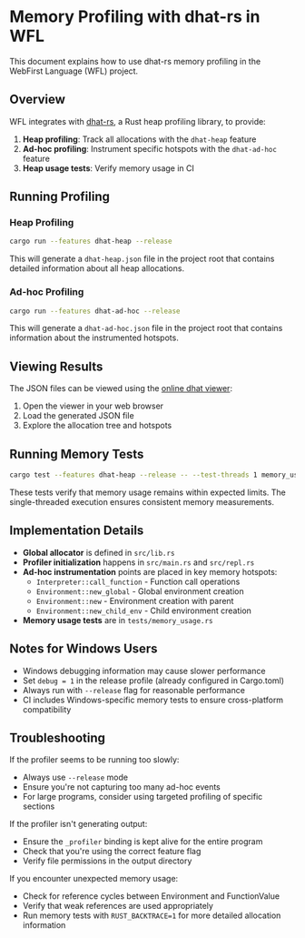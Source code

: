 # Memory Profiling with dhat-rs in WFL

This document explains how to use dhat-rs memory profiling in the WebFirst Language (WFL) project.

## Overview

WFL integrates with [dhat-rs](https://docs.rs/dhat/), a Rust heap profiling library, to provide:

1. **Heap profiling**: Track all allocations with the `dhat-heap` feature
2. **Ad-hoc profiling**: Instrument specific hotspots with the `dhat-ad-hoc` feature
3. **Heap usage tests**: Verify memory usage in CI

## Running Profiling

### Heap Profiling

```bash
cargo run --features dhat-heap --release
```

This will generate a `dhat-heap.json` file in the project root that contains detailed information about all heap allocations.

### Ad-hoc Profiling 

```bash
cargo run --features dhat-ad-hoc --release
```

This will generate a `dhat-ad-hoc.json` file in the project root that contains information about the instrumented hotspots.

## Viewing Results

The JSON files can be viewed using the [online dhat viewer](https://nnethercote.github.io/dh_view.html):

1. Open the viewer in your web browser
2. Load the generated JSON file
3. Explore the allocation tree and hotspots

## Running Memory Tests

```bash
cargo test --features dhat-heap --release -- --test-threads 1 memory_usage
```

These tests verify that memory usage remains within expected limits. The single-threaded execution ensures consistent memory measurements.

## Implementation Details

- **Global allocator** is defined in `src/lib.rs`
- **Profiler initialization** happens in `src/main.rs` and `src/repl.rs`
- **Ad-hoc instrumentation** points are placed in key memory hotspots:
  - `Interpreter::call_function` - Function call operations
  - `Environment::new_global` - Global environment creation
  - `Environment::new` - Environment creation with parent
  - `Environment::new_child_env` - Child environment creation
- **Memory usage tests** are in `tests/memory_usage.rs`

## Notes for Windows Users

- Windows debugging information may cause slower performance
- Set `debug = 1` in the release profile (already configured in Cargo.toml)
- Always run with `--release` flag for reasonable performance
- CI includes Windows-specific memory tests to ensure cross-platform compatibility

## Troubleshooting

If the profiler seems to be running too slowly:
- Always use `--release` mode
- Ensure you're not capturing too many ad-hoc events
- For large programs, consider using targeted profiling of specific sections

If the profiler isn't generating output:
- Ensure the `_profiler` binding is kept alive for the entire program
- Check that you're using the correct feature flag
- Verify file permissions in the output directory

If you encounter unexpected memory usage:
- Check for reference cycles between Environment and FunctionValue
- Verify that weak references are used appropriately
- Run memory tests with `RUST_BACKTRACE=1` for more detailed allocation information
